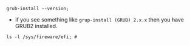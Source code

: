 ```shell
grub-install --version;
```
- if you see something like `grup-install (GRUB) 2.x.x` then you have GRUB2 installed.

```shell
ls -l /sys/fireware/efi; # 

```


